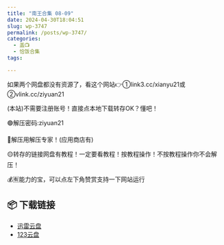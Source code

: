 ```yaml
---
title: "南王合集 08-09"
date: 2024-04-30T18:04:51
slug: wp-3747
permalink: /posts/wp-3747/
categories:
  - 盖📺
  - 恰饭合集
tags:

---
```


如果两个网盘都没有资源了，看这个网站👉①link3.cc/xianyu21或②vlink.cc/ziyuan21

(本站)不需要注册账号！直接点本地下载转存OK？懂吧！

🟢解压密码:ziyuan21

🔵解压用解压专家！(应用商店有)

🟡转存的链接网盘有教程！一定要看教程！按教程操作！不按教程操作你不会解压！

💰🈶能力的宝，可以点左下角赞赏支持一下网站运行

## 📦 下载链接
- [迅雷云盘](https://blziyuan21.com/pay-download/3747?key=2f7bd1914a&down_id=0)
- [123云盘](https://blziyuan21.com/pay-download/3747?key=2f7bd1914a&down_id=1)

